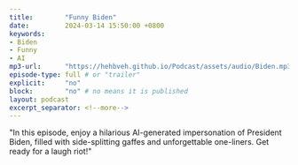 ```yaml
---
title:        "Funny Biden"
date:         2024-03-14 15:50:00 +0800
keywords:
- Biden
- Funny
- AI
mp3-url:      "https://hehbveh.github.io/Podcast/assets/audio/Biden.mp3"
episode-type: full # or "trailer"
explicit:     "no"
block:        "no" # no means it is published
layout: podcast
excerpt_separator: <!--more-->
---
```

<!--more-->

"In this episode, enjoy a hilarious AI-generated impersonation of President Biden, filled with side-splitting gaffes and unforgettable one-liners. Get ready for a laugh riot!"
